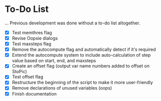 # To-Do List

... Previous development was done without a to-do list altogether.

- [X] Test memthres flag
- [X] Revise Oopsie dialogs
- [X] Test maxsteps flag
- [X] Remove the autocompute flag and automatically detect if it's required
- [X] Extend the autocompute system to include auto-calculation of step value based on start, end, and maxsteps
- [X] Create an offset flag (output var name numbers added to offset on StoPic)
- [X] Test offset flag
- [X] Restructure the beginning of the script to make it more user-friendly
- [X] Remove declarations of unused variables (oops)
- [X] Finish documentation